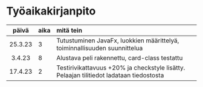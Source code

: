 # Työaikakirjanpito

| päivä | aika | mitä tein  |
| :----:|:-----| :-----|
| 25.3.23 | 3   | Tutustuminen JavaFx, luokkien määrittelyä, toiminnallisuuden suunnittelua |
|  3.4.23 | 8   | Alustava peli rakennettu, card-class testattu |
|  17.4.23 | 2   | Testirivikattavuus +20% ja checkstyle lisätty. Pelaajan tilitiedot ladataan tiedostosta |
